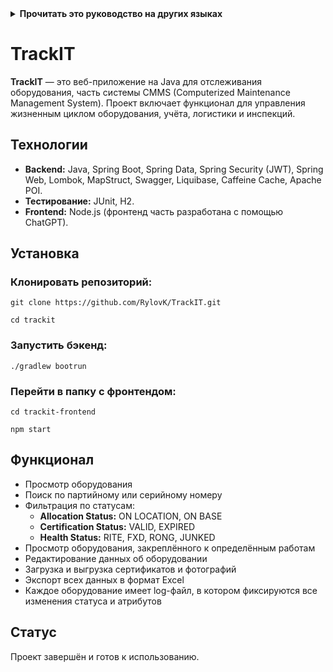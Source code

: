 <!-- Не переводить это -->
<details>
<summary>
<strong> Прочитать это руководство на других языках </strong>
</summary>
    <ul>
        <li><a href="./README.md"> English </a></li>
        <li><a href="./README-RU.md"> Русский </a></li>
    </ul>
</details>
<!-- Не переводить это -->

<h1>TrackIT</h1>

<p><strong>TrackIT</strong> — это веб-приложение на Java для отслеживания оборудования, часть системы CMMS (Computerized Maintenance Management System). Проект включает функционал для управления жизненным циклом оборудования, учёта, логистики и инспекций.</p>

<h2>Технологии</h2>
<ul>
    <li><strong>Backend:</strong> Java, Spring Boot, Spring Data, Spring Security (JWT), Spring Web, Lombok, MapStruct, Swagger, Liquibase, Caffeine Cache, Apache POI.</li>
    <li><strong>Тестирование:</strong> JUnit, H2.</li>
    <li><strong>Frontend:</strong> Node.js (фронтенд часть разработана с помощью ChatGPT).</li>
</ul>

<h2>Установка</h2>

<h3>Клонировать репозиторий:</h3>
<pre><code>git clone https://github.com/RylovK/TrackIT.git</code></pre>
<pre><code>cd trackit</code></pre>

<h3>Запустить бэкенд:</h3>
<pre><code>./gradlew bootrun</code></pre>

<h3>Перейти в папку с фронтендом:</h3>
<pre><code>cd trackit-frontend</code></pre>
<pre><code>npm start</code></pre>

<h2>Функционал</h2>
<ul>
    <li>Просмотр оборудования</li>
    <li>Поиск по партийному или серийному номеру</li>
    <li>Фильтрация по статусам:
        <ul>
            <li><strong>Allocation Status:</strong> ON LOCATION, ON BASE</li>
            <li><strong>Certification Status:</strong> VALID, EXPIRED</li>
            <li><strong>Health Status:</strong> RITE, FXD, RONG, JUNKED</li>
        </ul>
    </li>
    <li>Просмотр оборудования, закреплённого к определённым работам</li>
    <li>Редактирование данных об оборудовании</li>
    <li>Загрузка и выгрузка сертификатов и фотографий</li>
    <li>Экспорт всех данных в формат Excel</li>
    <li>Каждое оборудование имеет log-файл, в котором фиксируются все изменения статуса и атрибутов</li>
</ul>

<h2>Статус</h2>
<p>Проект завершён и готов к использованию.</p>
